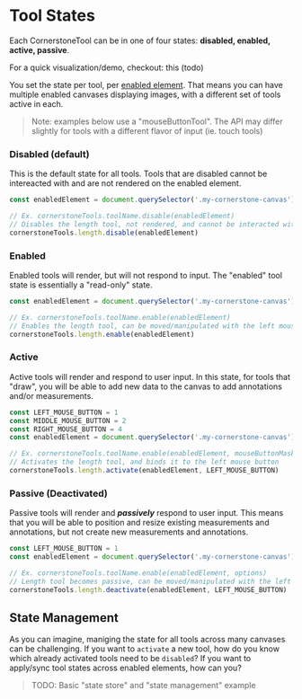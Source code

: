 # Tool States

Each CornerstoneTool can be in one of four states: **disabled, enabled, active, passive**.

For a quick visualization/demo, checkout: this (todo)

You set the state per tool, per [enabled element](./../api/enable-element.md). That means you can have multiple enabled canvases displaying images, with a different set of tools active in each.

> Note: examples below use a "mouseButtonTool". The API may differ slightly for tools with a different flavor of input (ie. touch tools)

### Disabled (default)

This is the default state for all tools. Tools that are disabled cannot be intereacted with and are not rendered on the enabled element.

```js
const enabledElement = document.querySelector('.my-cornerstone-canvas')

// Ex. cornerstoneTools.toolName.disable(enabledElement)
// Disables the length tool, not rendered, and cannot be interacted with
cornerstoneTools.length.disable(enabledElement)
```

### Enabled

Enabled tools will render, but will not respond to input. The "enabled" tool state is essentially a "read-only" state.

```js
const enabledElement = document.querySelector('.my-cornerstone-canvas')

// Ex. cornerstoneTools.toolName.enable(enabledElement)
// Enables the length tool, can be moved/manipulated with the left mouse button
cornerstoneTools.length.enable(enabledElement)
```

### Active

Active tools will render and respond to user input. In this state, for tools that "draw", you will be able to add new data to the canvas to add annotations and/or measurements.

```js
const LEFT_MOUSE_BUTTON = 1
const MIDDLE_MOUSE_BUTTON = 2
const RIGHT_MOUSE_BUTTON = 4
const enabledElement = document.querySelector('.my-cornerstone-canvas')

// Ex. cornerstoneTools.toolName.enable(enabledElement, mouseButtonMask, options = {})
// Activates the length tool, and binds it to the left mouse button
cornerstoneTools.length.activate(enabledElement, LEFT_MOUSE_BUTTON)
```

### Passive (Deactivated)

Passive tools will render and **_passively_** respond to user input. This means that you will be able to position and resize existing measurements and annotations, but not create new measurements and annotations.

```js
const LEFT_MOUSE_BUTTON = 1
const enabledElement = document.querySelector('.my-cornerstone-canvas')

// Ex. cornerstoneTools.toolName.enable(enabledElement, options)
// Length tool becomes passive, can be moved/manipulated with the left mouse button
cornerstoneTools.length.deactivate(enabledElement, LEFT_MOUSE_BUTTON)
```


## State Management

As you can imagine, maniging the state for all tools across many canvases can be challenging. If you want to `activate` a new tool, how do you know which already activated tools need to be `disabled`? If you want to apply/sync tool states across enabled elements, how can you?

> TODO: Basic "state store" and "state management" example


